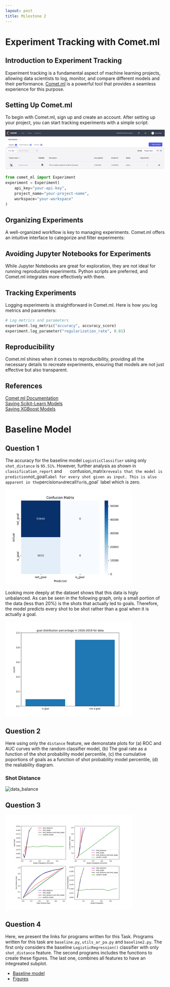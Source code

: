 ```yaml
---
layout: post
title: Milestone 2
---
```


# Experiment Tracking with Comet.ml

## Introduction to Experiment Tracking

Experiment tracking is a fundamental aspect of machine learning projects, allowing data scientists to log, monitor, and compare different models and their performance. [Comet.ml](https://www.comet.ml) is a powerful tool that provides a seamless experience for this purpose.

## Setting Up Comet.ml

To begin with Comet.ml, sign up and create an account. After setting up your project, you can start tracking experiments with a simple script:

![Comet.ml setup process](../_assets/comet_ss.jpg)

```python
from comet_ml import Experiment
experiment = Experiment(
    api_key="your-api-key",
    project_name="your-project-name",
    workspace="your-workspace"
)
```

## Organizing Experiments
A well-organized workflow is key to managing experiments. Comet.ml offers an intuitive interface to categorize and filter experiments:

## Avoiding Jupyter Notebooks for Experiments
While Jupyter Notebooks are great for exploration, they are not ideal for running reproducible experiments. Python scripts are preferred, and Comet.ml integrates more effectively with them.

## Tracking Experiments
Logging experiments is straightforward in Comet.ml. Here is how you log metrics and parameters:

```python
# Log metrics and parameters
experiment.log_metric("accuracy", accuracy_score)
experiment.log_parameter("regularization_rate", 0.01)
```

## Reproducibility
Comet.ml shines when it comes to reproducibility, providing all the necessary details to recreate experiments, ensuring that models are not just effective but also transparent.

## References
[Comet ml Documentation](https://www.comet.ml/docs/) <br>
[Saving Scikit-Learn Models](https://scikit-learn.org/stable/modules/model_persistence.html) <br>
[Saving XGBoost Models](https://xgboost.readthedocs.io/en/latest/python/python_intro.html#model-saving-and-loading) <br>

#  Baseline Model 

## Question 1 
The accuracy for the baseline model `LogisticClassifier` using only `shot_distance` is `95.51%`. However, further analysis as shown in `classification_report` and `   `confusion_matrix` reveals that the model is prediction `not_goal` label for every shot given as input. This is also apparent in the `percision` and `recall` for `is_goal` label which is zero. 

<img src="../_assets/logistic_regressionshot_distance_confusion_matrix.png" alt="confusion_matrix_logistic" width="400"/>


Looking more deeply at the dataset shows that this data is higly unbalanced. As can be seen in the following graph, only a small portion of the data (less than 20%) is the shots that actually led to goals. Therefore, the model predicts every shot to be shot rather than a goal when it is actually a goal. 

<img src="../_assets/goal distribution percentage in 2016-2019 for data.png" alt="data_balance" width="400"/>


## Question 2 
Here using only the `distance` feature, we demonstate plots for (a)  ROC and AUC curves with the random classifier model, (b) The goal rate as a function of the shot probability model percentile, (c) the cumulative poportions of goals as a function of shot probability model percentile, (d) the realiability diagram. 

### Shot Distance 


<img src="../_assets/baseline-shot-random.png" alt="data_balance" width="400"/>


## Question 3 


<img src="../_assets/baseline_diagrams.png" alt="data_balance" width="400"/>

## Question 4 

Here, we present the links for programs written for this Task. Programs written for this task are `baseline.py`, `utils_ar_pa.py` and `baseline2.py`. The first only considers the baseline `LogisticRegression()` classifier with only `shot_distance` feature. The second programs includes the functions to create these figures. The last one, combines all features to have an integreated subplot. 
- [Baseline model](https://www.comet.com/2nd-milestone/baseline-model/d485ba3099ca4d9694823b2bf5ae0721?experiment-tab=panels&showOutliers=true&smoothing=0&xAxis=wall)
- [Figures]() 



